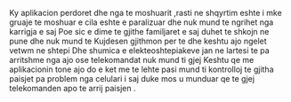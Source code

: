 
Ky aplikacion perdoret dhe nga te moshuarit ,rasti ne shqyrtim eshte i mke gruaje te moshuar e cila eshte e paralizuar dhe nuk
mund te ngrihet nga karrigja e saj 
Poe sic e dime te gjithe familjaret e saj duhet te shkojn ne pune dhe nuk mund te 
Kujdesen gjithmon per te dhe keshtu ajo ngelet vetwm ne shtepi
Dhe shumica e elekteoshtepiakeve jan ne lartesi te pa arritshme nga ajo ose telekomandat nuk mund ti gjej 
Keshtu qe me aplikacionin tone ajo do e ket me te lehte pasi mund ti kontrolloj te gjitha paisjet pa problem nga celulari i saj duke mos u munduar qe te gjej telekomanden apo te arrij paisjen .
